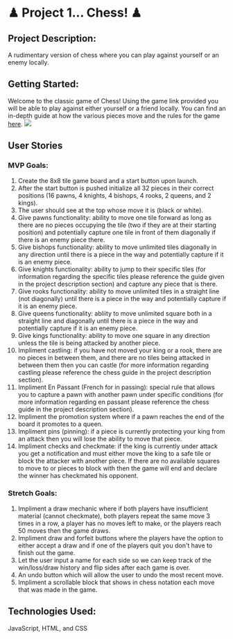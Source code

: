 #  ♟ Project 1... Chess! ♟
## Project Description: 
A rudimentary version of chess where you can play against yourself or an enemy locally.
## Getting Started: 
Welcome to the classic game of Chess! Using the game link provided you will be able to play against either yourself or a friend locally. You can find an in-depth guide at how the various pieces move and the rules for the game [here](https://www.wikihow.com/Play-Chess-for-Beginners).
<img src="https://i.imgur.com/UUF6iYH.png">
## User Stories
### MVP Goals:
1. Create the 8x8 tile game board and a start button upon launch.
2. After the start button is pushed initialize all 32 pieces in their correct positions (16 pawns, 4 knights, 4 bishops, 4 rooks, 2 queens, and 2 kings).
3. The user should see at the top whose move it is (black or white).
4. Give pawns functionality: ability to move one tile forward as long as there are no pieces occupying the tile (two if they are at their starting position) and potentially capture one tile in front of them diagonally if there is an enemy piece there.
5. Give bishops functionality: ability to move unlimited tiles diagonally in any direction until there is a piece in the way and potentially capture if it is an enemy piece.
6. Give knights functionality: ability to jump to their specific tiles (for information regarding the specific tiles please reference the guide given in the project description section) and capture any piece that is there.
7. Give rooks functionality: ability to move unlimited tiles in a straight line (not diagonally) until there is a piece in the way and potentially capture if it is an enemy piece.
8. Give queens functionality: abliity to move unlimited square both in a straight line and diagonally until there is a piece in the way and potentially capture if it is an enemy piece.
9. Give kings functionality: ability to move one square in any direction unless the tile is being attacked by another piece.
10. Impliment castling: if you have not moved your king or a rook, there are no pieces in between them, and there are no tiles being attacked in between them then you can castle (for more information regarding castling please reference the chess guide in the project description section).
11. Impliment En Passant (French for in passing): special rule that allows you to capture a pawn with another pawn under specific conditions (for more information regarding en passant please reference the chess guide in the project description section).
12. Impliment the promotion system where if a pawn reaches the end of the board it promotes to a queen.
12. Impliment pins (pinning): if a piece is currently protecting your king from an attack then you will lose the ability to move that piece.
13. Impliment checks and checkmate: if the king is currently under attack you get a notification and must either move the king to a safe tile or block the attacker with another piece. If there are no available squares to move to or pieces to block with then the game will end and declare the winner has checkmated his opponent.

### Stretch Goals:
1. Impliment a draw mechanic where if both players have insufficient material (cannot checkmate), both players repeat the same move 3 times in a row, a player has no moves left to make, or the players reach 50 moves then the game draws.
2. Impliment draw and forfeit buttons where the players have the option to either accept a draw and if one of the players quit you don't have to finish out the game.
3. Let the user input a name for each side so we can keep track of the win/loss/draw history and flip sides after each game is over.
4. An undo button which will allow the user to undo the most recent move.
5. Impliment a scrollable block that shows in chess notation each move that was made in the game.
## Technologies Used:
JavaScript, HTML, and CSS